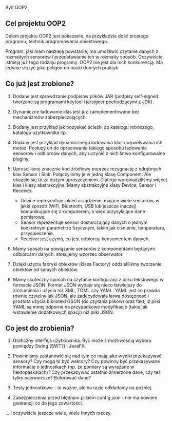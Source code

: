 By# OOP2

## Cel projektu OOP2

Celem projektu OOP2 jest pokazanie, na przykładzie dość prostego programu,
technik programowania obiektowego.

Program, jaki mam nadzieję powstanie, ma umożliwić czytanie danych z rozmaitych
sensorów i przedstawianie ich w rozmaity sposób. Oczywiście istnieją już tego
rodzaju programy. OOP2 nie jest dla nich konkurencją. Ma jedynie służyć jako
poligon do nauki dobrych praktyk.

## Co już jest zrobione?

1. Dodane jest sprawdzanie podpisów plików JAR (podpisy self-signed tworzone
   są programami keytool i jarsigner pochodzącymi z JDK).

1. Dynamiczne ładowanie klas jest już zaimplementowane bez mechanizmów
   zabezpieczających.

1. Dodany jest przykład jak pozyskać ścieżki do katalogu roboczego, katalogu
   użytkownika itp. 

1. Dodany jest przykład dynamicznego ładowania klas i wywoływania ich metod.
   Posłuży on do opracowania takiego sposobu ładowania sensorów i odbiorców
   danych, aby uczynić z nich łatwo konfigurowalne pluginy.

1. Uprościliśmy znacznie kod źródłowy poprzez rezygnację z odrębnych klas
   Sensor i Sink. Połączyliśmy je w jedną klasę Component. Ale okazało się to za
   dużym uproszczeniem. Dlatego wprowadziliśmy więcej klas i klasy abstrakcyjne.
   Mamy abstrakcyjne klasy Device, Sensor i Receiver.
   - Device reprezentuje jakieś urządzenie, mające wiele sensorów, w jakiś
     sposób (WiFi, Bluetooth, USB lub jeszcze inaczej) komunikujące się
     z komputerem, a więc przysyłające dane pomiarowe.
   - Sensor reprezentuje sensor dostarczający danych o jednym konkretnym
     parametrze fizycznym, takim jak ciśnienie, temperatura, przyspieszenie.
   - Receiver jest czymś, co jest odbiorcą-konsumentem danych.

1. Mamy sposób na powiązanie sensorów z komponentami będącymi odbiorcami danych:
   stosujemy wzorzec obserwator.

1. Dzięki użyciu fabryki obiektów (klasa Factory) oddzieliliśmy tworzenie
   obiektów od samych obiektów.

1. Mamy skuteczny sposób na czytanie konfiguracji z pliku tekstowego w formacie
   JSON. Format JSON wydaje się nieco łatwiejszy do zrozumienia i użycia niż XML,
   TOML czy YAML. YAML jest co prawda równie czytelny jak JSON, ale zadecydowała
   łatwa dostępność i prostota użycia biblioteki GSON (do czytania plików)
   oraz fakt, iż pliki YAML są mniej odporne na przypadkowe modyfikacje (takie jak
   wstawienie dodatkowych spacji) niż pliki JSON.

## Co jest do zrobienia?

1. Graficzny interfejs użytkownika. Być może z możliwością wyboru pomiędzy
   Swing (SWT?) i JavaFX.

1. Powinniśmy zastanowić się nad tym co mają jako wyniki przekazywać sensory?
Czy mogą to być wektory? Czy powinny być przekazywane informacje o jednostkach
(np. że pomiary są wyrażane w hektopaskalach)? Czy przekazywać ostatnio
zmierzone dane, czy też tylko najświeższe? Buforować dane?

3. Testy jednostkowe - to ważne, ale na razie odkładamy na później.

4. Zabezpieczenia przed błędnym plikiem config.json - nie ma bowiem gwarancji
co do jego zawartości.

... i oczywiście jeszcze wiele, wiele innych rzeczy.
